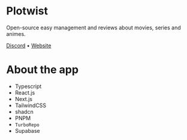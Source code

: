 # Plotwist
Open-source easy management and reviews about movies, series and animes.

[Discord](https://discord.gg/5rQ4wbZm) • [Website](https://plotwist.app/en-US)

# About the app 
- Typescript
- React.js
- Next.js
- TailwindCSS
- shadcn
- PNPM
- `TurboRepo`
- Supabase
